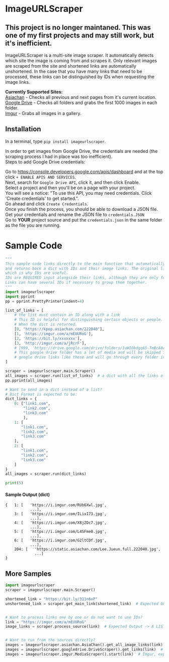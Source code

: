 # ImageURLScraper


## This project is no longer maintaned. This was one of my first projects and may still work, but it's inefficient. 


ImageURLScraper is a multi-site image scraper. It automatically detects which site the image is coming from and scrapes it. Only relevant images are scraped from the site and shortened links are automatically unshortened. In the case that you have many links that need to be processed, these links can be distinguished by IDs when requesting the image links.

**Currently Supported Sites:**  
[Asiachan](https://kpop.asiachan.com/)  - Checks all previous and next pages from it's current location.  
[Google Drive](https://drive.google.com/) - Checks all folders and grabs the first 1000 images in each folder.  
[Imgur](https://imgur.com/) - Grabs all images in a gallery.  

## Installation

In a terminal, type ``pip install imageurlscraper``.

In order to get images from Google Drive, the credentials are needed (the scraping process I had in place was too inefficient).  
Steps to add Google Drive credentials:

Go to https://console.developers.google.com/apis/dashboard and at the top click `+ ENABLE APIS AND SERVICES`.  
Next, search for `Google Drive API`, click it, and then click Enable.  
Select a project and then you'll be on a page with your project.  
You will see a notice: "To use this API, you may need credentials. Click 'Create credentials' to get started.".  
Go ahead and click `Create Credentials`.  
Once you finish the process, you should be able to download a JSON file.  
Get your credentials and rename the JSON file to `credentials.JSON`  
Go to **YOUR** project source and put the `credentials.json` in the same folder as the file you are running.  



# Sample Code
```python
"""
This sample code links directly to the main function that automatically processes the links 
and returns back a dict with IDs and their image links. The original link will not be shown,
which is why IDs are useful.
IDs are REQUIRED input alongside their links, although they are only for classifying links.
Links can have several IDs if necessary to group them together.
"""
import imageurlscraper
import pprint
pp = pprint.PrettyPrinter(indent=4)

list_of_links = [
    # the list must contain an ID along with a link
    # This ID is helpful for distinguishing certain objects or people.
    # When the dict is returned.
    [0, "https://kpop.asiachan.com/222040"],
    [1, 'https://imgur.com/a/mEUURoG'],
    [2, 'https://bit.ly/xxxxxxx'],
    [3, 'http://imgur.com/a/jRcrF'],
    # [999, 'https://drive.google.com/drive/folders/1uWIObdgq65-TmBcA8oJIWOnbuuR_H5PB']
    # This google drive folder has a lot of media and will be skipped for testing purposes. but it can support
    # google drive links like these and will go through every folder in that folder.
]

scraper = imageurlscraper.main.Scraper()
all_images = scraper.run(list_of_links)  # a dict with all the links of the images.
pp.pprint(all_images)  

# Want to send in a dict instead of a list?
# Dict Format is expected to be:
dict_links = {
    0: ["link1.com",
        "link2.com",
        "link3.com"
        ],
    1: [
       "link1.com",
       "link2.com",
       "link3.com"
    ],
    2: [
       "link1.com",
       "link2.com",
       "link3.com"
    ]
}
all_images = scraper.run(dict_links)

print(5)

```

#### Sample Output (dict)
```
{   1: [   'https://i.imgur.com/RUb6Xwl.jpg',
           ...],
    3: [   'https://i.imgur.com/ILixI73.jpg',
           ...],
    4: [   'https://i.imgur.com/X8jZOc7.jpg',
           ...],
    5: [   'https://i.imgur.com/L4SFme0.jpg',
           ...],
    6: [   'https://i.imgur.com/G2ltCDf.jpg',
           ...],
    204: [   'https://static.asiachan.com/Lee.Jueun.full.222040.jpg',
             ...]
}
```

## More Samples
```Python
import imageurlscraper
scraper = imageurlscraper.main.Scraper()

shortened_link = "https://bit.ly/311n6vP"
unshortened_link = scraper.get_main_link(shortened_link)  # Expected Output -> http://google.com/


# Want to process links one by one or do not want to use IDs?
link = "https://imgur.com/a/mEUURoG"
image_links = scraper.process_source(link)  # Expected Output -> A LIST of image links.


# Want to run from the sources directly?
images = imageurlscraper.asiachan.AsiaChan().get_all_image_links(link)  # Asiachan, expected output -> A LIST of image links.
images = imageurlscraper.googledrive.DriveScraper().get_links(link)  # Google Drive, expected output -> A LIST of image links.
images = imageurlscraper.imgur.MediaScraper().start(link)  # Imgur, expected output -> A LIST of image links.

```


